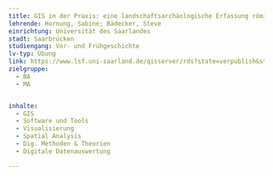 ```yaml
---
title: GIS in der Praxis: eine landschaftsarchäologische Erfassung römischer Fundstellen im Kreis St. Wendel
lehrende: Hornung, Sabine; Bädecker, Steve
einrichtung: Universität des Saarlandes
stadt: Saarbrücken
studiengang: Vor- und Frühgeschichte
lv-typ: Übung
link: https://www.lsf.uni-saarland.de/qisserver/rds?state=verpublish&status=init&vmfile=no&publishid=149689&moduleCall=webInfo&publishConfFile=webInfo&publishSubDir=veranstaltung
zielgruppe:
  - BA
  - MA


inhalte:
  - GIS
  - Software und Tools
  - Visualisierung
  - Spatial Analysis
  - Dig. Methoden & Theorien
  - Digitale Datenauswertung

---
```

 
